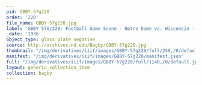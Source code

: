 ```yaml
---
pid: GBBY-57g220
order: '220'
file_name: GBBY-57g220.jpg
label: 'GBBY 57G/220: Football Game Scene - Notre Dame vs. Wisconsin - 1936'
_date: '1936'
object_type: glass plate negative
source: http://archives.nd.edu/Bagby/GBBY-57g220.jpg
thumbnail: "/img/derivatives/iiif/images/GBBY-57g220/full/250,/0/default.jpg"
manifest: "/img/derivatives/iiif/images/GBBY-57g220/manifest.json"
full: "/img/derivatives/iiif/images/GBBY-57g220/full/1140,/0/default.jpg"
layout: generic_collection_item
collection: bagby
---
```


